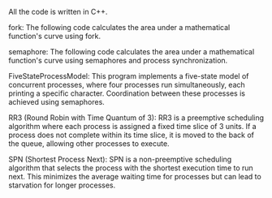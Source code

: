 All the code is written in C++.

fork: The following code calculates the area under a mathematical function's curve using fork.

semaphore: The following code calculates the area under a mathematical function's curve using semaphores and process synchronization.

FiveStateProcessModel: This program implements a five-state model of concurrent processes, where four processes run simultaneously, each printing a specific character. Coordination between these processes is achieved using semaphores.

RR3 (Round Robin with Time Quantum of 3): RR3 is a preemptive scheduling algorithm where each process is assigned a fixed time slice of 3 units. If a process does not complete within its time slice, it is moved to the back of the queue, allowing other processes to execute.

SPN (Shortest Process Next): SPN is a non-preemptive scheduling algorithm that selects the process with the shortest execution time to run next. This minimizes the average waiting time for processes but can lead to starvation for longer processes.
